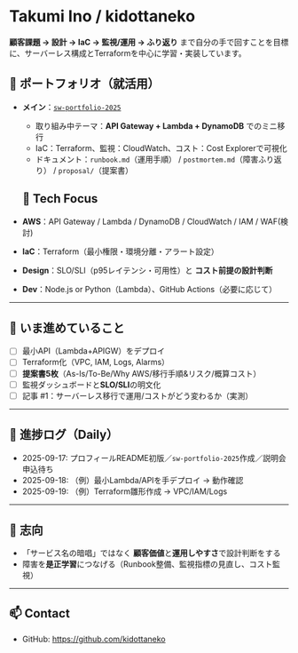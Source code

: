 # Takumi Ino / kidottaneko
**顧客課題 → 設計 → IaC → 監視/運用 → ふり返り** まで自分の手で回すことを目標に、サーバーレス構成とTerraformを中心に学習・実装しています。

## 📌 ポートフォリオ（就活用）
- **メイン**：[`sw-portfolio-2025`](https://github.com/kidottaneko/sw-portfolio-2025)  
  - 取り組み中テーマ：**API Gateway + Lambda + DynamoDB** でのミニ移行  
  - IaC：Terraform、監視：CloudWatch、コスト：Cost Explorerで可視化  
  - ドキュメント：`runbook.md`（運用手順） / `postmortem.md`（障害ふり返り） / `proposal/`（提案書）
 
  ## 🔧 Tech Focus
- **AWS**：API Gateway / Lambda / DynamoDB / CloudWatch / IAM / WAF(検討)
- **IaC**：Terraform（最小権限・環境分離・アラート設定）
- **Design**：SLO/SLI（p95レイテンシ・可用性）と **コスト前提の設計判断**
- **Dev**：Node.js or Python（Lambda）、GitHub Actions（必要に応じて）

---

## 🚀 いま進めていること
- [ ] 最小API（Lambda+APIGW）をデプロイ  
- [ ] Terraform化（VPC, IAM, Logs, Alarms）  
- [ ] **提案書5枚**（As-Is/To-Be/Why AWS/移行手順&リスク/概算コスト）  
- [ ] 監視ダッシュボードと**SLO/SLI**の明文化  
- [ ] 記事 #1：サーバーレス移行で運用/コストがどう変わるか（実測）

---

## 📅 進捗ログ（Daily）
- 2025-09-17: プロフィールREADME初版／`sw-portfolio-2025`作成／説明会申込待ち
- 2025-09-18: （例）最小Lambda/APIを手デプロイ → 動作確認
- 2025-09-19: （例）Terraform雛形作成 → VPC/IAM/Logs


---

## 🎯 志向
- 「サービス名の暗唱」ではなく **顧客価値**と**運用しやすさ**で設計判断をする  
- 障害を**是正学習**につなげる（Runbook整備、監視指標の見直し、コスト監視）

---

## 📫 Contact
- GitHub: https://github.com/kidottaneko

